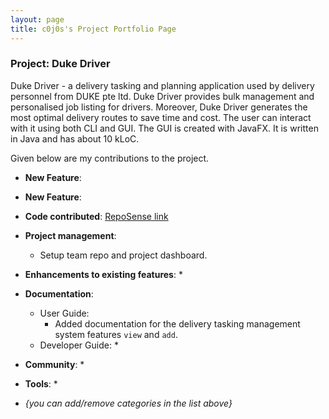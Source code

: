```yaml
---
layout: page
title: c0j0s's Project Portfolio Page
---
```


### Project: Duke Driver

Duke Driver - a delivery tasking and planning application used by delivery personnel from DUKE pte ltd. Duke Driver provides bulk management and personalised job listing for drivers. Moreover, Duke Driver generates the most optimal delivery routes to save time and cost. The user can interact with it using both CLI and GUI. The GUI is created with JavaFX. It is written in Java and has about 10 kLoC.

Given below are my contributions to the project.

* **New Feature**:

* **New Feature**:

* **Code contributed**: [RepoSense link]()

* **Project management**:
  * Setup team repo and project dashboard.

* **Enhancements to existing features**:
  * 

* **Documentation**:
  * User Guide:
    * Added documentation for the delivery tasking management system features `view` and `add`.
  * Developer Guide:
    * 

* **Community**:
  * 

* **Tools**:
  * 

* _{you can add/remove categories in the list above}_


